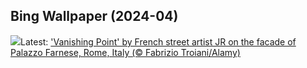 ## Bing Wallpaper (2024-04)
![](https://www.bing.com/th?id=OHR.PalazzoFarnese_EN-GB1907923067_UHD.jpg&w=1000)Latest: ['Vanishing Point' by French street artist JR on the facade of Palazzo Farnese, Rome, Italy (© Fabrizio Troiani/Alamy)](https://www.bing.com/th?id=OHR.PalazzoFarnese_EN-GB1907923067_UHD.jpg)